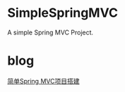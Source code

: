 # SimpleSpringMVC
A simple Spring MVC Project.

# blog

[简单Spring MVC项目搭建](http://blog.csdn.net/sinat_18268881/article/details/76223251)
